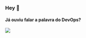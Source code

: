 ### Hey 👋

#### Já ouviu falar a palavra do DevOps?

![](https://image.slidesharecdn.com/criciumadevjr-170530171129/95/devops-culture-como-implementar-mtodos-geis-em-infraestrutura-como-cdigo-6-638.jpg?cb=1496323318)

<!--
**edsoncelio/edsoncelio** is a ✨ _special_ ✨ repository because its `README.md` (this file) appears on your GitHub profile.

Here are some ideas to get you started:

- 🔭 I’m currently working on ...
- 🌱 I’m currently learning ...
- 👯 I’m looking to collaborate on ...
- 🤔 I’m looking for help with ...
- 💬 Ask me about ...
- 📫 How to reach me: ...
- 😄 Pronouns: ...
- ⚡ Fun fact: ...
-->
